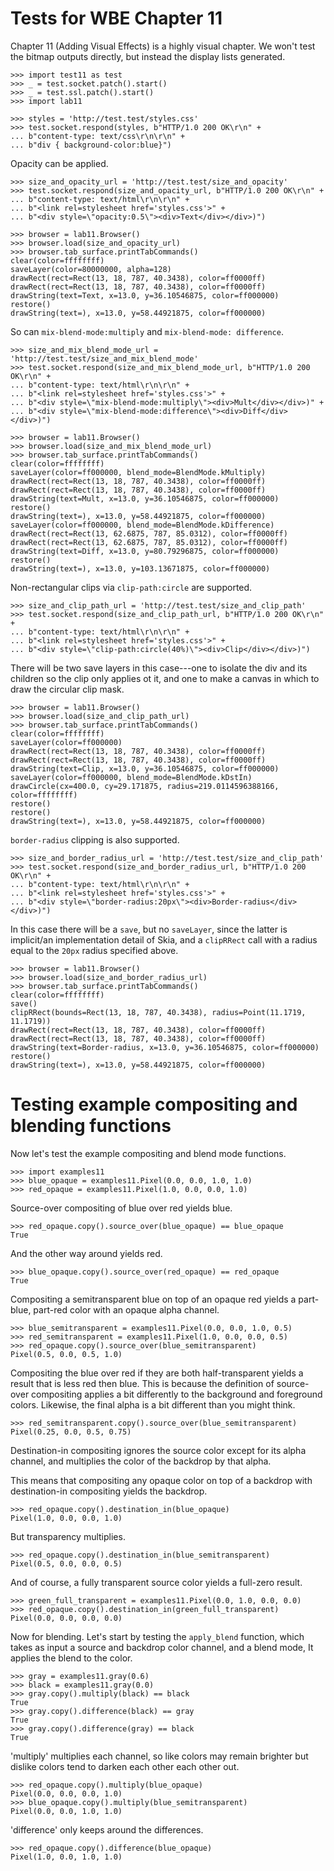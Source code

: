 Tests for WBE Chapter 11
========================

Chapter 11 (Adding Visual Effects) is a highly visual chapter. We won't
test the bitmap outputs directly, but instead the display lists generated.

    >>> import test11 as test
    >>> _ = test.socket.patch().start()
    >>> _ = test.ssl.patch().start()
    >>> import lab11

    >>> styles = 'http://test.test/styles.css'
    >>> test.socket.respond(styles, b"HTTP/1.0 200 OK\r\n" +
    ... b"content-type: text/css\r\n\r\n" +
    ... b"div { background-color:blue}")

Opacity can be applied.

    >>> size_and_opacity_url = 'http://test.test/size_and_opacity'
    >>> test.socket.respond(size_and_opacity_url, b"HTTP/1.0 200 OK\r\n" +
    ... b"content-type: text/html\r\n\r\n" +
    ... b"<link rel=stylesheet href='styles.css'>" +
    ... b"<div style=\"opacity:0.5\"><div>Text</div></div>)")

    >>> browser = lab11.Browser()
    >>> browser.load(size_and_opacity_url)
    >>> browser.tab_surface.printTabCommands()
    clear(color=ffffffff)
    saveLayer(color=80000000, alpha=128)
    drawRect(rect=Rect(13, 18, 787, 40.3438), color=ff0000ff)
    drawRect(rect=Rect(13, 18, 787, 40.3438), color=ff0000ff)
    drawString(text=Text, x=13.0, y=36.10546875, color=ff000000)
    restore()
    drawString(text=), x=13.0, y=58.44921875, color=ff000000)

So can `mix-blend-mode:multiply` and `mix-blend-mode: difference`.

    >>> size_and_mix_blend_mode_url = 'http://test.test/size_and_mix_blend_mode'
    >>> test.socket.respond(size_and_mix_blend_mode_url, b"HTTP/1.0 200 OK\r\n" +
    ... b"content-type: text/html\r\n\r\n" +
    ... b"<link rel=stylesheet href='styles.css'>" +
    ... b"<div style=\"mix-blend-mode:multiply\"><div>Mult</div></div>)" +
    ... b"<div style=\"mix-blend-mode:difference\"><div>Diff</div></div>)")

    >>> browser = lab11.Browser()
    >>> browser.load(size_and_mix_blend_mode_url)
    >>> browser.tab_surface.printTabCommands()
    clear(color=ffffffff)
    saveLayer(color=ff000000, blend_mode=BlendMode.kMultiply)
    drawRect(rect=Rect(13, 18, 787, 40.3438), color=ff0000ff)
    drawRect(rect=Rect(13, 18, 787, 40.3438), color=ff0000ff)
    drawString(text=Mult, x=13.0, y=36.10546875, color=ff000000)
    restore()
    drawString(text=), x=13.0, y=58.44921875, color=ff000000)
    saveLayer(color=ff000000, blend_mode=BlendMode.kDifference)
    drawRect(rect=Rect(13, 62.6875, 787, 85.0312), color=ff0000ff)
    drawRect(rect=Rect(13, 62.6875, 787, 85.0312), color=ff0000ff)
    drawString(text=Diff, x=13.0, y=80.79296875, color=ff000000)
    restore()
    drawString(text=), x=13.0, y=103.13671875, color=ff000000)

Non-rectangular clips via `clip-path:circle` are supported.

    >>> size_and_clip_path_url = 'http://test.test/size_and_clip_path'
    >>> test.socket.respond(size_and_clip_path_url, b"HTTP/1.0 200 OK\r\n" +
    ... b"content-type: text/html\r\n\r\n" +
    ... b"<link rel=stylesheet href='styles.css'>" +
    ... b"<div style=\"clip-path:circle(40%)\"><div>Clip</div></div>)")

There will be two save layers in this case---one to isolate the
div and its children so the clip only applies ot it, and one to
make a canvas in which to draw the circular clip mask.

    >>> browser = lab11.Browser()
    >>> browser.load(size_and_clip_path_url)
    >>> browser.tab_surface.printTabCommands()
    clear(color=ffffffff)
    saveLayer(color=ff000000)
    drawRect(rect=Rect(13, 18, 787, 40.3438), color=ff0000ff)
    drawRect(rect=Rect(13, 18, 787, 40.3438), color=ff0000ff)
    drawString(text=Clip, x=13.0, y=36.10546875, color=ff000000)
    saveLayer(color=ff000000, blend_mode=BlendMode.kDstIn)
    drawCircle(cx=400.0, cy=29.171875, radius=219.0114596388166, color=ffffffff)
    restore()
    restore()
    drawString(text=), x=13.0, y=58.44921875, color=ff000000)

`border-radius` clipping is also supported.

    >>> size_and_border_radius_url = 'http://test.test/size_and_clip_path'
    >>> test.socket.respond(size_and_border_radius_url, b"HTTP/1.0 200 OK\r\n" +
    ... b"content-type: text/html\r\n\r\n" +
    ... b"<link rel=stylesheet href='styles.css'>" +
    ... b"<div style=\"border-radius:20px\"><div>Border-radius</div></div>)")

In this case there will be a `save`, but no `saveLayer`, since the latter
is implicit/an implementation detail of Skia, and a `clipRRect` call with a
radius equal to the `20px` radius specified above.

    >>> browser = lab11.Browser()
    >>> browser.load(size_and_border_radius_url)
    >>> browser.tab_surface.printTabCommands()
    clear(color=ffffffff)
    save()
    clipRRect(bounds=Rect(13, 18, 787, 40.3438), radius=Point(11.1719, 11.1719))
    drawRect(rect=Rect(13, 18, 787, 40.3438), color=ff0000ff)
    drawRect(rect=Rect(13, 18, 787, 40.3438), color=ff0000ff)
    drawString(text=Border-radius, x=13.0, y=36.10546875, color=ff000000)
    restore()
    drawString(text=), x=13.0, y=58.44921875, color=ff000000)
    
Testing example compositing and blending functions
==================================================

Now let's test the example compositing and blend mode functions.

    >>> import examples11
    >>> blue_opaque = examples11.Pixel(0.0, 0.0, 1.0, 1.0)
    >>> red_opaque = examples11.Pixel(1.0, 0.0, 0.0, 1.0)

Source-over compositing of blue over red yields blue.

    >>> red_opaque.copy().source_over(blue_opaque) == blue_opaque
    True

And the other way around yields red.

    >>> blue_opaque.copy().source_over(red_opaque) == red_opaque
    True

Compositing a semitransparent blue on top of an opaque red yields a part-blue,
part-red color with an opaque alpha channel.

    >>> blue_semitransparent = examples11.Pixel(0.0, 0.0, 1.0, 0.5)
    >>> red_semitransparent = examples11.Pixel(1.0, 0.0, 0.0, 0.5)
    >>> red_opaque.copy().source_over(blue_semitransparent)
    Pixel(0.5, 0.0, 0.5, 1.0)

Compositing the blue over red if they are both half-transparent yields a result
that is less red then blue. This is because the definition of source-over
compositing applies a bit differently to the background and foreground
colors. Likewise, the final alpha is a bit different than you might think.

    >>> red_semitransparent.copy().source_over(blue_semitransparent)
    Pixel(0.25, 0.0, 0.5, 0.75)

Destination-in compositing ignores the source color except for its alpha
channel, and multiplies the color of the backdrop by that alpha.

This means that compositing any opaque color on top of a backdrop with
destination-in compositing yields the backdrop.

    >>> red_opaque.copy().destination_in(blue_opaque)
    Pixel(1.0, 0.0, 0.0, 1.0)

But transparency multiplies.

    >>> red_opaque.copy().destination_in(blue_semitransparent)
    Pixel(0.5, 0.0, 0.0, 0.5)

And of course, a fully transparent source color yields a full-zero result.

    >>> green_full_transparent = examples11.Pixel(0.0, 1.0, 0.0, 0.0)
    >>> red_opaque.copy().destination_in(green_full_transparent)
    Pixel(0.0, 0.0, 0.0, 0.0)

Now for blending. Let's start by testing the `apply_blend` function, which
takes as input a source and backdrop color channel, and a blend mode, It applies
the blend to the color.

    >>> gray = examples11.gray(0.6)
    >>> black = examples11.gray(0.0)
    >>> gray.copy().multiply(black) == black
    True
    >>> gray.copy().difference(black) == gray
    True
    >>> gray.copy().difference(gray) == black
    True

'multiply' multiplies each channel, so like colors may remain brighter but
 dislike colors tend to darken each other each other out.

    >>> red_opaque.copy().multiply(blue_opaque)
    Pixel(0.0, 0.0, 0.0, 1.0)
    >>> blue_opaque.copy().multiply(blue_semitransparent)
    Pixel(0.0, 0.0, 1.0, 1.0)

'difference' only keeps around the differences.

    >>> red_opaque.copy().difference(blue_opaque)
    Pixel(1.0, 0.0, 1.0, 1.0)
